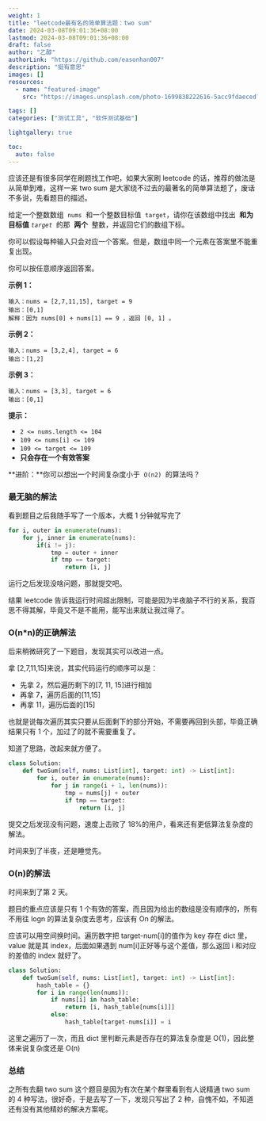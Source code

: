 ```yaml
---
weight: 1
title: "leetcode最有名的简单算法题：two sum"
date: 2024-03-08T09:01:36+08:00
lastmod: 2024-03-08T09:01:36+08:00
draft: false
author: "乙醇"
authorLink: "https://github.com/easonhan007"
description: "挺有意思"
images: []
resources:
  - name: "featured-image"
    src: "https://images.unsplash.com/photo-1699838222616-5acc9fdaeced?w=300"

tags: []
categories: ["测试工具", "软件测试基础"]

lightgallery: true

toc:
  auto: false
---
```


应该还是有很多同学在刷题找工作吧，如果大家刷 leetcode 的话，推荐的做法是从简单到难，这样一来 two sum 是大家绕不过去的最著名的简单算法题了，废话不多说，先看题目的描述。

给定一个整数数组  `nums`  和一个整数目标值  `target`，请你在该数组中找出  **和为目标值** *`target`*  的那  **两个**  整数，并返回它们的数组下标。

你可以假设每种输入只会对应一个答案。但是，数组中同一个元素在答案里不能重复出现。

你可以按任意顺序返回答案。

**示例 1：**

```
输入：nums = [2,7,11,15], target = 9
输出：[0,1]
解释：因为 nums[0] + nums[1] == 9 ，返回 [0, 1] 。

```

**示例 2：**

```
输入：nums = [3,2,4], target = 6
输出：[1,2]

```

**示例 3：**

```
输入：nums = [3,3], target = 6
输出：[0,1]

```

**提示：**

- `2 <= nums.length <= 104`
- `109 <= nums[i] <= 109`
- `109 <= target <= 109`
- **只会存在一个有效答案**

**进阶：**你可以想出一个时间复杂度小于  `O(n2)`  的算法吗？

### 最无脑的解法

看到题目之后我随手写了一个版本，大概 1 分钟就写完了

```python
for i, outer in enumerate(nums):
	for j, inner in enumerate(nums):
		if(i != j):
			tmp = outer + inner
			if tmp == target:
				return [i, j]
```

运行之后发现没啥问题，那就提交吧。

结果 leetcode 告诉我运行时间超出限制，可能是因为半夜脑子不行的关系，我百思不得其解，毕竟又不是不能用，能写出来就让我过得了。

### O(n\*n)的正确解法

后来稍微研究了一下题目，发现其实可以改进一点。

拿 [2,7,11,15]来说，其实代码运行的顺序可以是：

- 先拿 2，然后遍历剩下的[7, 11, 15]进行相加
- 再拿 7，遍历后面的[11,15]
- 再拿 11，遍历后面的[15]

也就是说每次遍历其实只要从后面剩下的部分开始，不需要再回到头部，毕竟正确结果只有 1 个，加过了的就不需要重复了。

知道了思路，改起来就方便了。

```python
class Solution:
    def twoSum(self, nums: List[int], target: int) -> List[int]:
        for i, outer in enumerate(nums):
            for j in range(i + 1, len(nums)):
                tmp = nums[j] + outer
                if tmp == target:
                    return [i, j]
```

提交之后发现没有问题，速度上击败了 18%的用户，看来还有更低算法复杂度的解法。

时间来到了半夜，还是睡觉先。

### O(n)的解法

时间来到了第 2 天。

题目的重点应该是只有 1 个有效的答案，而且因为给出的数组是没有顺序的，所有不用往 logn 的算法复杂度去思考，应该有 On 的解法。

应该可以用空间换时间。遍历数字把 target-num[i]的值作为 key 存在 dict 里，value 就是其 index，后面如果遇到 num[i]正好等与这个差值，那么返回 i 和对应的差值的 index 就好了。

```python
class Solution:
    def twoSum(self, nums: List[int], target: int) -> List[int]:
        hash_table = {}
        for i in range(len(nums)):
            if nums[i] in hash_table:
                return [i, hash_table[nums[i]]]
            else:
                hash_table[target-nums[i]] = i
```

这里之遍历了一次，而且 dict 里判断元素是否存在的算法复杂度是 O(1)，因此整体来说复杂度还是 O(n)

### 总结

之所有去翻 two sum 这个题目是因为有次在某个群里看到有人说精通 two sum 的 4 种写法，很好奇，于是去写了一下，发现只写出了 2 种，自愧不如，不知道还有没有其他精妙的解决方案呢。
